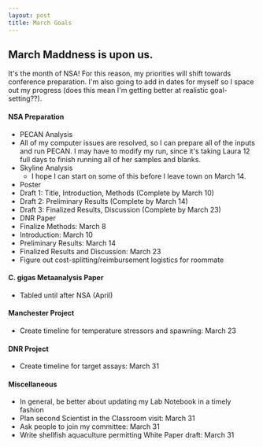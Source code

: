 ```yaml
---
layout: post
title: March Goals
---
```


## March Maddness is upon us.

It's the month of NSA! For this reason, my priorities will shift towards conference preparation. I'm also going to add in dates for myself so I space out my progress (does this mean I'm getting better at realistic goal-setting??).

#### NSA Preparation 
- PECAN Analysis
 - All of my computer issues are resolved, so I can prepare all of the inputs and run PECAN. I may have to modify my run, since it's taking Laura 12 full days to finish running all of her samples and blanks.
- Skyline Analysis
  - I hope I can start on some of this before I leave town on March 14.
- Poster
 - Draft 1: Title, Introduction, Methods (Complete by March 10)
 - Draft 2: Preliminary Results (Complete by March 14)
 - Draft 3: Finalized Results, Discussion (Complete by March 23)
- DNR Paper
 - Finalize Methods: March 8
 - Introduction: March 10
 - Preliminary Results: March 14
 - Finalized Results and Discussion: March 23
- Figure out cost-splitting/reimbursement logistics for roommate

#### C. gigas Metaanalysis Paper
- Tabled until after NSA (April)

#### Manchester Project
- Create timeline for temperature stressors and spawning: March 23

#### DNR Project
- Create timeline for target assays: March 31

#### Miscellaneous
- In general, be better about updating my Lab Notebook in a timely fashion
- Plan second Scientist in the Classroom visit: March 31
- Ask people to join my committee: March 31
- Write shellfish aquaculture permitting White Paper draft: March 31
 
 
